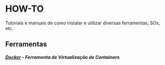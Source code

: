 # HOW-TO
Tutoriais e manuais de como instalar e utilizar diversas ferramentas, SOs, etc.

## Ferramentas
##### [Docker](https://github.com/Augusto-Fadanelli/HOW-TO/blob/d2cc265cc57b33f8e481562ec6dc2fdb610e39f5/docker/docker.md) - Ferramenta de Virtualização de Containers
